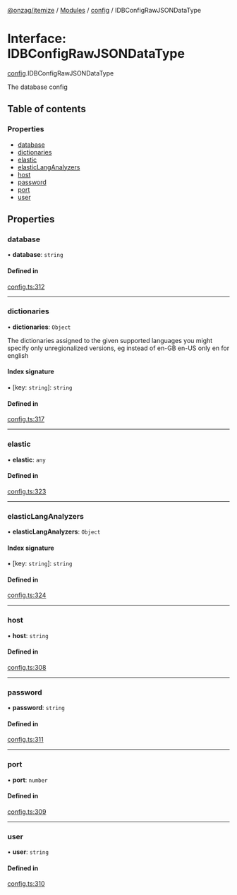 [@onzag/itemize](../README.md) / [Modules](../modules.md) / [config](../modules/config.md) / IDBConfigRawJSONDataType

# Interface: IDBConfigRawJSONDataType

[config](../modules/config.md).IDBConfigRawJSONDataType

The database config

## Table of contents

### Properties

- [database](config.IDBConfigRawJSONDataType.md#database)
- [dictionaries](config.IDBConfigRawJSONDataType.md#dictionaries)
- [elastic](config.IDBConfigRawJSONDataType.md#elastic)
- [elasticLangAnalyzers](config.IDBConfigRawJSONDataType.md#elasticlanganalyzers)
- [host](config.IDBConfigRawJSONDataType.md#host)
- [password](config.IDBConfigRawJSONDataType.md#password)
- [port](config.IDBConfigRawJSONDataType.md#port)
- [user](config.IDBConfigRawJSONDataType.md#user)

## Properties

### database

• **database**: `string`

#### Defined in

[config.ts:312](https://github.com/onzag/itemize/blob/f2db74a5/config.ts#L312)

___

### dictionaries

• **dictionaries**: `Object`

The dictionaries assigned to the given supported languages
you might specify only unregionalized versions, eg instead of en-GB en-US only en for english

#### Index signature

▪ [key: `string`]: `string`

#### Defined in

[config.ts:317](https://github.com/onzag/itemize/blob/f2db74a5/config.ts#L317)

___

### elastic

• **elastic**: `any`

#### Defined in

[config.ts:323](https://github.com/onzag/itemize/blob/f2db74a5/config.ts#L323)

___

### elasticLangAnalyzers

• **elasticLangAnalyzers**: `Object`

#### Index signature

▪ [key: `string`]: `string`

#### Defined in

[config.ts:324](https://github.com/onzag/itemize/blob/f2db74a5/config.ts#L324)

___

### host

• **host**: `string`

#### Defined in

[config.ts:308](https://github.com/onzag/itemize/blob/f2db74a5/config.ts#L308)

___

### password

• **password**: `string`

#### Defined in

[config.ts:311](https://github.com/onzag/itemize/blob/f2db74a5/config.ts#L311)

___

### port

• **port**: `number`

#### Defined in

[config.ts:309](https://github.com/onzag/itemize/blob/f2db74a5/config.ts#L309)

___

### user

• **user**: `string`

#### Defined in

[config.ts:310](https://github.com/onzag/itemize/blob/f2db74a5/config.ts#L310)
